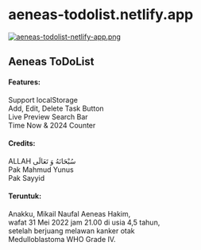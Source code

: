 # aeneas-todolist.netlify.app
[![aeneas-todolist-netlify-app.png](https://i.postimg.cc/1ztJ0GS7/aeneas-todolist-netlify-app.png)](https://postimg.cc/VJxqmbdX)
## Aeneas ToDoList
#### Features:
Support localStorage<br>
Add, Edit, Delete Task Button<br>
Live Preview Search Bar<br>
Time Now & 2024 Counter<br>

#### Credits:
ALLAH سُبْحَانَهُ وَ تَعَالَى<br>
Pak Mahmud Yunus<br>
Pak Sayyid<br>

#### Teruntuk:
Anakku, Mikail Naufal Aeneas Hakim, <br>
wafat 31 Mei 2022 jam 21.00 di usia 4,5 tahun, <br>
setelah berjuang melawan kanker otak<br>
Medulloblastoma WHO Grade IV.
